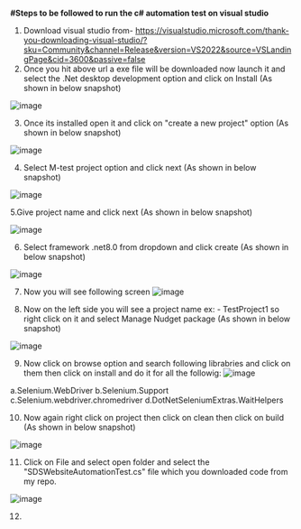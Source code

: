 **#Steps to be followed to run the c# automation test on visual studio**
1. Download visual studio from-  https://visualstudio.microsoft.com/thank-you-downloading-visual-studio/?sku=Community&channel=Release&version=VS2022&source=VSLandingPage&cid=3600&passive=false
2. Once you hit above url a exe file will be downloaded now launch it and select the .Net desktop development option and click on Install (As shown in below snapshot)

![image](https://github.com/Shubham991-eng/C-Sharp-Automation/assets/116543835/9989de20-b2ac-44ac-9562-2a6e77af4a77)

3. Once its installed open it and click on "create a new project" option (As shown in below snapshot)

![image](https://github.com/Shubham991-eng/C-Sharp-Automation/assets/116543835/7f4d7860-bb27-449b-bdc2-7a026f7d98e6)

4. Select M-test project option and click next (As shown in below snapshot)

![image](https://github.com/Shubham991-eng/C-Sharp-Automation/assets/116543835/b803a1d0-b47f-4716-96db-4594163ecc64)

5.Give project name and click next (As shown in below snapshot)

![image](https://github.com/Shubham991-eng/C-Sharp-Automation/assets/116543835/38400aa3-782b-4913-aa60-29832b108c1a)

6. Select framework .net8.0 from dropdown and click create (As shown in below snapshot)

![image](https://github.com/Shubham991-eng/C-Sharp-Automation/assets/116543835/022e295c-058f-41fe-a473-06a0286f0d90)

7. Now you will see following screen 
![image](https://github.com/Shubham991-eng/C-Sharp-Automation/assets/116543835/c106bc35-e703-473a-ab5a-a3864bcff439)

8. Now on the left side you will see a project name ex: - TestProject1 so right click on it and select Manage Nudget package (As shown in below snapshot)

![image](https://github.com/Shubham991-eng/C-Sharp-Automation/assets/116543835/cd00e33a-bf5e-4a0d-b173-fa949dbb9050)

9. Now click on browse option and search following librabries and click on them then click on install and do it for all the followig:
![image](https://github.com/Shubham991-eng/C-Sharp-Automation/assets/116543835/0ddc4a9d-2bf7-419e-b283-96542c513696)

  a.Selenium.WebDriver
  b.Selenium.Support
  c.Selenium.webdriver.chromedriver
  d.DotNetSeleniumExtras.WaitHelpers

10. Now again right click on project then click on clean then click on build (As shown in below snapshot)

![image](https://github.com/Shubham991-eng/C-Sharp-Automation/assets/116543835/8b381873-ec1d-4a96-b216-7a4c5127820b)

11. Click on File and select open folder and select the "SDSWebsiteAutomationTest.cs" file which you downloaded code from my repo.

![image](https://github.com/Shubham991-eng/C-Sharp-Automation/assets/116543835/d94abf03-2d83-4827-be4e-83c177a045c8)

12. 





